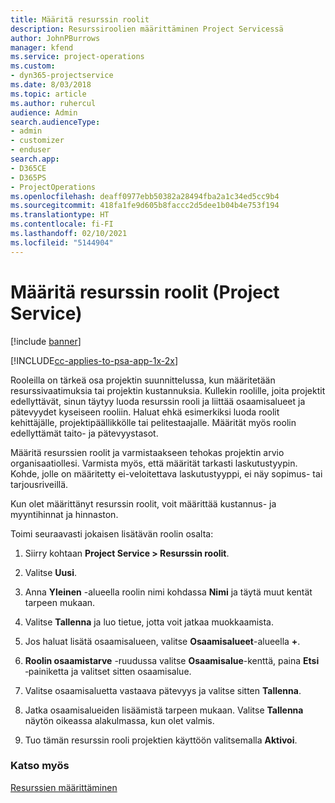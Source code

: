 ```yaml
---
title: Määritä resurssin roolit
description: Resurssiroolien määrittäminen Project Servicessä
author: JohnPBurrows
manager: kfend
ms.service: project-operations
ms.custom:
- dyn365-projectservice
ms.date: 8/03/2018
ms.topic: article
ms.author: ruhercul
audience: Admin
search.audienceType:
- admin
- customizer
- enduser
search.app:
- D365CE
- D365PS
- ProjectOperations
ms.openlocfilehash: deaff0977ebb50382a28494fba2a1c34ed5cc9b4
ms.sourcegitcommit: 418fa1fe9d605b8faccc2d5dee1b04b4e753f194
ms.translationtype: HT
ms.contentlocale: fi-FI
ms.lasthandoff: 02/10/2021
ms.locfileid: "5144904"
---
```

# <a name="configure-resource-roles-project-service"></a>Määritä resurssin roolit (Project Service)

[!include [banner](../includes/psa-now-project-operations.md)]

[!INCLUDE[cc-applies-to-psa-app-1x-2x](../includes/cc-applies-to-psa-app-1x-2x.md)]

Rooleilla on tärkeä osa projektin suunnittelussa, kun määritetään resurssivaatimuksia tai projektin kustannuksia. Kullekin roolille, joita projektit edellyttävät, sinun täytyy luoda resurssin rooli ja liittää osaamisalueet ja pätevyydet kyseiseen rooliin. Haluat ehkä esimerkiksi luoda roolit kehittäjälle, projektipäällikkölle tai pelitestaajalle. Määrität myös roolin edellyttämät taito- ja pätevyystasot.  
  
 Määritä resurssien roolit ja varmistaakseen tehokas projektin arvio organisaatiollesi.  Varmista myös, että määrität tarkasti laskutustyypin. Kohde, jolle on määritetty ei-veloitettava laskutustyyppi, ei näy sopimus- tai tarjousriveillä.  
  
 Kun olet määrittänyt resurssin roolit, voit määrittää kustannus- ja myyntihinnat ja hinnaston.  
  
 Toimi seuraavasti jokaisen lisätävän roolin osalta:  
  
1.  Siirry kohtaan **Project Service > Resurssin roolit**.  
  
2.  Valitse **Uusi**.  
  
3.  Anna **Yleinen** -alueella roolin nimi kohdassa **Nimi** ja täytä muut kentät tarpeen mukaan.  
  
4.  Valitse **Tallenna** ja luo tietue, jotta voit jatkaa muokkaamista.  
  
5.  Jos haluat lisätä osaamisalueen, valitse **Osaamisalueet**-alueella **+**.  
  
6.  **Roolin osaamistarve** -ruudussa valitse **Osaamisalue**-kenttä, paina **Etsi** ‑painiketta ja valitset sitten osaamisalue.  
  
7.  Valitse osaamisaluetta vastaava pätevyys ja valitse sitten **Tallenna**.  
  
8.  Jatka osaamisalueiden lisäämistä tarpeen mukaan. Valitse **Tallenna** näytön oikeassa alakulmassa, kun olet valmis.  
  
9. Tuo tämän resurssin rooli projektien käyttöön valitsemalla **Aktivoi**.  
  
### <a name="see-also"></a>Katso myös  
 [Resurssien määrittäminen](../psa/set-up-resources.md)
